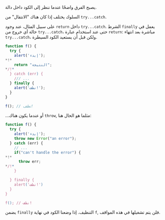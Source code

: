يصبح الفرق واضحًا عندما ننظر إلى الكود داخل دالة.

السلوك يختلف إذا كان هناك "الانتقال" من `try...catch`.

على سبيل المثال، عند وجود `return` داخل `try...catch`. الشرط `finally` يعمل في حالة أي خروج من `try...catch`، حتى عند استخدام عبارة `return`: مباشرة بعد انتهاء `try...catch`، ولكن قبل أن يستعيد الكود السيطرة.

```js run
function f() {
  try {
    alert('إبدء');
*!*
    return "النتيجة";
*/!*
  } catch (err) {
    /// ...
  } finally {
    alert('نظف!');
  }
}

f(); // نظف!
```

...أو عندما يكون هناك `throw`, مثلما هو الحال هنا:

```js run
function f() {
  try {
    alert('إبدء');
    throw new Error("an error");
  } catch (err) {
    // ...
    if("can't handle the error") {
*!*
      throw err;
*/!*
    }

  } finally {
    alert('نظف!')
  }
}

f(); // نظف!
```

يضمن `finally` التنظيف. إذا وضعنا الكود في نهاية `f`, فلن يتم تشغيلها في هذه المواقف.
